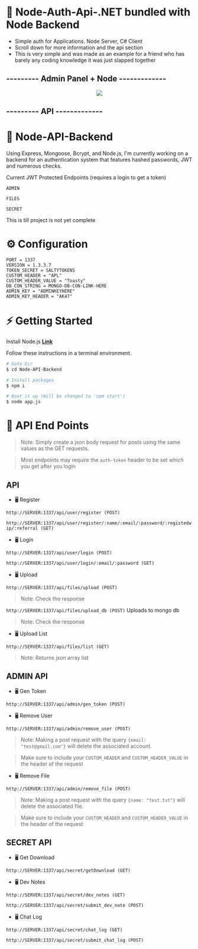 # 🍺 Node-Auth-Api-.NET bundled with Node Backend
- Simple auth for Applications. Node Server, C# Client
- Scroll down for more information and the api section
- This is very simple and was made as an example for a friend who has barely any coding knowledge it was just slapped together

## --------- Admin Panel + Node -------------

<p align="center">
  <img src="https://cdn.discordapp.com/attachments/930906438820311060/1114691704671445073/image.png">
</p>

## --------- API -------------
# 🍺 Node-API-Backend

Using Express, Mongoose, Bcrypt, and Node.js, 
I'm currently working on a backend for an authentication system that features hashed passwords, JWT and numerous checks.

Current JWT Protected Endpoints (requires a login to get a token)

`ADMIN`

`FILES`

`SECRET`

This is till project is not yet complete

# ⚙️ Configuration

```dotenv
PORT = 1337
VERSION = 1.3.3.7
TOKEN_SECRET = SALTYTOKENS
CUSTOM_HEADER = "APL"
CUSTOM_HEADER_VALUE = "Toasty"
DB_CON_STRING = MONGO-DB-CON-LINK-HERE
ADMIN_KEY = "ADMINKEYHERE"
ADMIN_KEY_HEADER = "AK47"
```

# ⚡ Getting Started

Install Node.js **[Link](https://nodejs.org/en/download/)**

Follow these instructions in a terminal environment.

```bash
# Goto Dir
$ cd Node-API-Backend

# Install packages
$ npm i

# Boot it up (Will be changed to 'npm start')
$ node app.js

```

# 📜 API End Points

> Note: Simply create a json body request for posts using the same values as the GET requests.

> Most endpoints may require the `auth-token` header to be set which you get after you login

## API

- 🖥️ Register

`http://SERVER:1337/api/user/register (POST)`

`http://SERVER:1337/api/user/register/:name/:email/:password/:registedwip/:referral (GET)`

- 🖥️ Login

`http://SERVER:1337/api/user/login (POST)`

`http://SERVER:1337/api/user/login/:email/:password (GET)`


- 🖥️ Upload

`http://SERVER:1337/api/files/upload (POST)`
> Note: Check the response

`http://SERVER:1337/api/files/upload_db (POST)` Uploads to mongo db
> Note: Check the response

- 🖥️ Upload List

`http://SERVER:1337/api/files/list (GET)`
> Note: Returns json array list


## ADMIN API

- 🖥️ Gen Token

`http://SERVER:1337/api/admin/gen_token (POST)`

- 🖥️ Remove User

`http://SERVER:1337/api/admin/remove_user (POST)`

> Note: Making a post request with the query `{email: "test@gmail.com"}` will delete the associated account.

> Make sure to include your `CUSTOM_HEADER` and `CUSTOM_HEADER_VALUE` in the header of the request


- 🖥️ Remove File

`http://SERVER:1337/api/admin/remove_file (POST)`

> Note: Making a post request with the query `{name: "test.txt"}` will delete the associated file.

> Make sure to include your `CUSTOM_HEADER` and `CUSTOM_HEADER_VALUE` in the header of the request


## SECRET API

- 🖥️ Get Download

`http://SERVER:1337/api/secret/getDownload (GET)`

- 🖥️ Dev Notes

`http://SERVER:1337/api/secret/dev_notes (GET)`

`http://SERVER:1337/api/secret/submit_dev_note (POST)`

- 🖥️ Chat Log

`http://SERVER:1337/api/secret/chat_log (GET)`

`http://SERVER:1337/api/secret/submit_chat_log (POST)`
